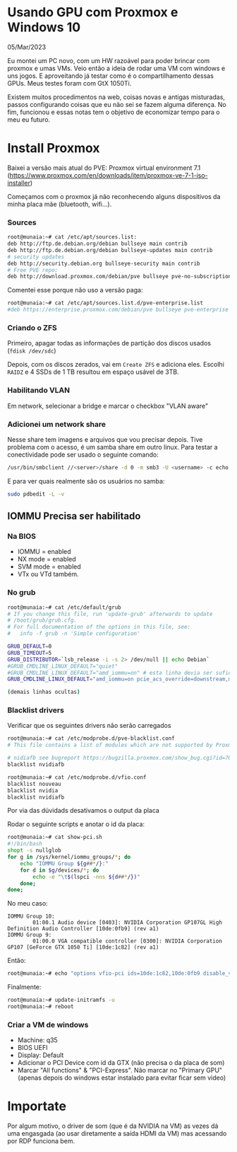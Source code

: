 # Usando GPU com Proxmox e Windows 10
05/Mar/2023

Eu montei um PC novo, com um HW razoável para poder brincar com proxmox e umas VMs. Veio então a ideia de rodar uma VM com windows e uns jogos. E aproveitando já testar como é o compartilhamento dessas GPUs. Meus testes foram com GtX 1050Ti.

Existem muitos procedimentos na web, coisas novas e antigas misturadas, passos configurando coisas que eu não sei se fazem alguma diferença. No fim, funcionou e essas notas tem o objetivo de economizar tempo para o meu eu futuro.




# Install Proxmox
Baixei a versão mais atual do PVE: Proxmox virtual environment 7.1 (https://www.proxmox.com/en/downloads/item/proxmox-ve-7-1-iso-installer)

Começamos com o proxmox já não reconhecendo alguns dispositivos da minha placa mãe (bluetooth, wifi...).




### Sources
```bash
root@munaia:~# cat /etc/apt/sources.list:
deb http://ftp.de.debian.org/debian bullseye main contrib
deb http://ftp.de.debian.org/debian bullseye-updates main contrib
# security updates
deb http://security.debian.org bullseye-security main contrib
# Free PVE repo:
deb http://download.proxmox.com/debian/pve bullseye pve-no-subscription
```

Comentei esse porque não uso a versão paga:
```bash
root@munaia:~# cat /etc/apt/sources.list.d/pve-enterprise.list
#deb https://enterprise.proxmox.com/debian/pve bullseye pve-enterprise
```




### Criando o ZFS
Primeiro, apagar todas as informações de partição dos discos usados (`fdisk /dev/sdc`)

Depois, com os discos zerados, vai em `Create ZFS` e adiciona eles. Escolhi `RAIDZ` e 4 SSDs de 1 TB resultou em espaço usável de 3TB.




### Habilitando VLAN
Em network, selecionar a bridge e marcar o checkbox "VLAN aware"




### Adicionei um network share
Nesse share tem imagens e arquivos que vou precisar depois.
Tive problema com o acesso, é um samba share em outro linux. Para testar a conectividade pode ser usado o seguinte comando:
```bash
/usr/bin/smbclient //<server>/share -d 0 -m smb3 -U <username> -c echo 1 0
```

E para ver quais realmente são os usuários no samba:
```bash
sudo pdbedit -L -v
```




## IOMMU Precisa ser habilitado
### Na BIOS
- IOMMU = enabled
- NX mode = enabled
- SVM mode = enabled
- VTx ou VTd também.

### No grub
```bash
root@munaia:~# cat /etc/default/grub
# If you change this file, run 'update-grub' afterwards to update
# /boot/grub/grub.cfg.
# For full documentation of the options in this file, see:
#   info -f grub -n 'Simple configuration'

GRUB_DEFAULT=0
GRUB_TIMEOUT=5
GRUB_DISTRIBUTOR=`lsb_release -i -s 2> /dev/null || echo Debian`
#GRUB_CMDLINE_LINUX_DEFAULT="quiet"
#GRUB_CMDLINE_LINUX_DEFAULT="amd_iommu=on" # esta linha devia ser suficiente, mas nao tive tempo de testar entao estou usando a abaixo (que ja divide os PCIs):
GRUB_CMDLINE_LINUX_DEFAULT="amd_iommu=on pcie_acs_override=downstream,multifunction video=efifb:off quiet splash"

(demais linhas ocultas)
```

### Blacklist drivers
Verificar que os seguintes drivers não serão carregados
```bash
root@munaia:~# cat /etc/modprobe.d/pve-blacklist.conf
# This file contains a list of modules which are not supported by Proxmox VE

# nidiafb see bugreport https://bugzilla.proxmox.com/show_bug.cgi?id=701
blacklist nvidiafb

root@munaia:~# cat /etc/modprobe.d/vfio.conf
blacklist nouveau
blacklist nvidia
blacklist nvidiafb
```

Por via das dúvidads desativamos o output da placa

Rodar o seguinte scripts e anotar o id da placa:
```bash
root@munaia:~# cat show-pci.sh
#!/bin/bash
shopt -s nullglob
for g in /sys/kernel/iommu_groups/*; do
    echo "IOMMU Group ${g##*/}:"
    for d in $g/devices/*; do
        echo -e "\t$(lspci -nns ${d##*/})"
    done;
done;
```

No meu caso:
```
IOMMU Group 10:
        01:00.1 Audio device [0403]: NVIDIA Corporation GP107GL High Definition Audio Controller [10de:0fb9] (rev a1)
IOMMU Group 9:
        01:00.0 VGA compatible controller [0300]: NVIDIA Corporation GP107 [GeForce GTX 1050 Ti] [10de:1c82] (rev a1)
```

Então:
```bash
root@munaia:~# echo "options vfio-pci ids=10de:1c82,10de:0fb9 disable_vga=1" >> /etc/modprobe.d/vfio.conf
```

Finalmente:
```bash
root@munaia:~# update-initramfs -u
root@munaia:~# reboot
```

### Criar a VM de windows
- Machine: q35
- BIOS UEFI
- Display: Default
- Adicionar o PCI Device com id da GTX (não precisa o da placa de som)
- Marcar "All functions" & "PCI-Express". Não marcar no "Primary GPU" (apenas depois do windows estar instalado para evitar ficar sem video)

# Importate
Por algum motivo, o driver de som (que é da NVIDIA na VM) as vezes dá uma engasgada (ao usar diretamente a saída HDMI da VM) mas acessando por RDP funciona bem.
